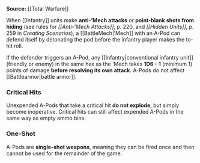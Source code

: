 **Source:** [[Total Warfare]]  

When [[Infantry]] units make **anti-’Mech attacks** or **point-blank shots from hiding** (see rules for *[[Anti-’Mech Attacks]]*, p. 220, and *[[Hidden Units]]*, p. 259 in *Creating Scenarios*), a [[BattleMech|’Mech]] with an A-Pod can defend itself by detonating the pod before the infantry player makes the to-hit roll.  

If the defender triggers an A-Pod, any [[Infantry|conventional infantry unit]] (friendly or enemy) in the same hex as the ’Mech takes **1D6 – 1** (minimum 1) points of damage **before resolving its own attack**. A-Pods do not affect [[Battlearmor|battle armor]].  

### Critical Hits  
Unexpended A-Pods that take a critical hit **do not explode**, but simply become inoperative. Critical hits can still affect expended A-Pods in the same way as empty ammo bins.  

### One-Shot  
A-Pods are **single-shot weapons**, meaning they can be fired once and then cannot be used for the remainder of the game.  
